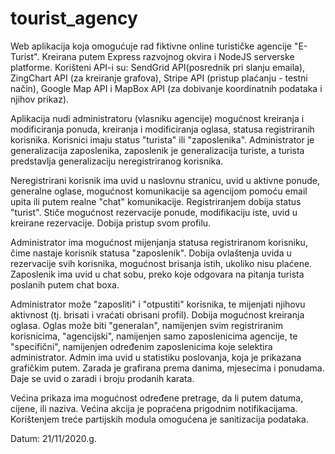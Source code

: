 # tourist_agency

Web aplikacija koja omogućuje rad fiktivne online turističke agencije "E-Turist". Kreirana putem Express razvojnog okvira i NodeJS serverske platforme. Korišteni 
API-i su: SendGrid API(posrednik pri slanju emaila), ZingChart API (za kreiranje grafova), Stripe API (pristup plaćanju - testni način), Google Map API i MapBox API (za 
dobivanje koordinatnih podataka i njihov prikaz). 

Aplikacija nudi administratoru (vlasniku agencije) mogućnost kreiranja i modificiranja ponuda, kreiranja i modificiranja oglasa, statusa registriranih korisnika. Korisnici imaju status "turista" ili "zaposlenika". Administrator je generalizacija zaposlenika, zaposlenik je generalizacija turiste, a turista predstavlja generalizaciju neregistriranog 
korisnika.

Neregistrirani korisnik ima uvid u naslovnu stranicu, uvid u aktivne ponude, generalne oglase, mogućnost komunikacije sa agencijom pomoću email upita ili putem realne "chat" komunikacije. Registriranjem dobija status "turist". Stiče mogućnost rezervacije ponude, modifikaciju iste, uvid u kreirane rezervacije. Dobija pristup svom profilu.

Administrator ima mogućnost mijenjanja statusa registriranom korisniku, čime nastaje korisnik statusa "zaposlenik". Dobija ovlaštenja uvida u rezervacije svih korisnika, mogućnost brisanja istih, ukoliko nisu plaćene. Zaposlenik ima uvid u chat sobu, preko koje odgovara na pitanja turista poslanih putem chat boxa.

Administrator može "zaposliti" i "otpustiti" korisnika, te mijenjati njihovu aktivnost (tj. brisati i vraćati obrisani profil). Dobija mogućnost kreiranja oglasa.
Oglas može biti "generalan", namijenjen svim registriranim korisnicima, "agencijski", namijenjen samo zaposlenicima agencije, te "specifični", namijenjen određenim zaposlenicima
koje selektira administrator. Admin ima uvid u statistiku poslovanja, koja je prikazana grafičkim putem. Zarada je grafirana prema danima, mjesecima i ponudama. Daje se uvid o zaradi i broju prodanih karata. 

Većina prikaza ima mogućnost određene pretrage, da li putem datuma, cijene, ili naziva. Većina akcija je popraćena prigodnim notifikacijama. Korištenjem treće partijskih modula omogućena je sanitizacija podataka.


Datum: 21/11/2020.g.
